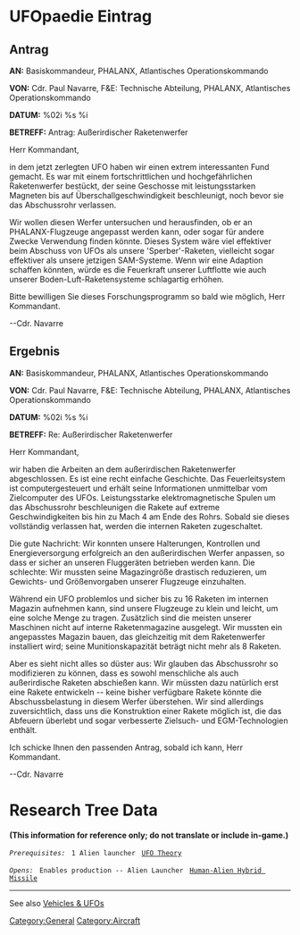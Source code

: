 # UFOpaedie Eintrag

## Antrag

**AN:** Basiskommandeur, PHALANX, Atlantisches Operationskommando

**VON:** Cdr. Paul Navarre, F&E: Technische Abteilung, PHALANX,
Atlantisches Operationskommando

**DATUM:** %02i %s %i

**BETREFF:** Antrag: Außerirdischer Raketenwerfer

Herr Kommandant,

in dem jetzt zerlegten UFO haben wir einen extrem interessanten Fund
gemacht. Es war mit einem fortschrittlichen und hochgefährlichen
Raketenwerfer bestückt, der seine Geschosse mit leistungsstarken
Magneten bis auf Überschallgeschwindigkeit beschleunigt, noch bevor sie
das Abschussrohr verlassen.

Wir wollen diesen Werfer untersuchen und herausfinden, ob er an
PHALANX-Flugzeuge angepasst werden kann, oder sogar für andere Zwecke
Verwendung finden könnte. Dieses System wäre viel effektiver beim
Abschuss von UFOs als unsere 'Sperber'-Raketen, vielleicht sogar
effektiver als unsere jetzigen SAM-Systeme. Wenn wir eine Adaption
schaffen könnten, würde es die Feuerkraft unserer Luftflotte wie auch
unserer Boden-Luft-Raketensysteme schlagartig erhöhen.

Bitte bewilligen Sie dieses Forschungsprogramm so bald wie möglich, Herr
Kommandant.

--Cdr. Navarre

## Ergebnis

**AN:** Basiskommandeur, PHALANX, Atlantisches Operationskommando

**VON:** Cdr. Paul Navarre, F&E: Technische Abteilung, PHALANX,
Atlantisches Operationskommando

**DATUM:** %02i %s %i

**BETREFF:** Re: Außerirdischer Raketenwerfer

Herr Kommandant,

wir haben die Arbeiten an dem außerirdischen Raketenwerfer
abgeschlossen. Es ist eine recht einfache Geschichte. Das
Feuerleitsystem ist computergesteuert und erhält seine Informationen
unmittelbar vom Zielcomputer des UFOs. Leistungsstarke
elektromagnetische Spulen um das Abschussrohr beschleunigen die Rakete
auf extreme Geschwindigkeiten bis hin zu Mach 4 am Ende des Rohrs.
Sobald sie dieses vollständig verlassen hat, werden die internen Raketen
zugeschaltet.

Die gute Nachricht: Wir konnten unsere Halterungen, Kontrollen und
Energieversorgung erfolgreich an den außerirdischen Werfer anpassen, so
dass er sicher an unseren Fluggeräten betrieben werden kann. Die
schlechte: Wir mussten seine Magazingröße drastisch reduzieren, um
Gewichts- und Größenvorgaben unserer Flugzeuge einzuhalten.

Während ein UFO problemlos und sicher bis zu 16 Raketen im internen
Magazin aufnehmen kann, sind unsere Flugzeuge zu klein und leicht, um
eine solche Menge zu tragen. Zusätzlich sind die meisten unserer
Maschinen nicht auf interne Raketenmagazine ausgelegt. Wir mussten ein
angepasstes Magazin bauen, das gleichzeitig mit dem Raketenwerfer
installiert wird; seine Munitionskapazität beträgt nicht mehr als 8
Raketen.

Aber es sieht nicht alles so düster aus: Wir glauben das Abschussrohr so
modifizieren zu können, dass es sowohl menschliche als auch
außerirdische Raketen abschießen kann. Wir müssten dazu natürlich erst
eine Rakete entwickeln -- keine bisher verfügbare Rakete könnte die
Abschussbelastung in diesem Werfer überstehen. Wir sind allerdings
zuversichtlich, dass uns die Konstruktion einer Rakete möglich ist, die
das Abfeuern überlebt und sogar verbesserte Zielsuch- und
EGM-Technologien enthält.

Ich schicke Ihnen den passenden Antrag, sobald ich kann, Herr
Kommandant.

--Cdr. Navarre

# Research Tree Data

**(This information for reference only; do not translate or include
in-game.)**

*`Prerequisites:`*
` 1 Alien launcher`
` `[`UFO Theory`](Research/UFO_Theory "wikilink")

*`Opens:`*
` Enables production -- Alien Launcher`
` `[`Human-Alien Hybrid Missile`](Aircraft_Equipment/Human-Alien_Hybrid_Missile "wikilink")

------------------------------------------------------------------------

See also [Vehicles & UFOs](Vehicles_&_UFOs "wikilink")

[Category:General](Category:General "wikilink")
[Category:Aircraft](Category:Aircraft "wikilink")